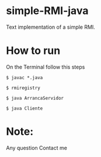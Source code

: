 # simple-RMI-java
Text implementation of a simple RMI.

# How to run
On the Terminal follow this steps
```
$ javac *.java
```
```
$ rmiregistry
```
```
$ java ArrancaServidor
```
```
$ java Cliente
```
# Note:
Any question Contact me
